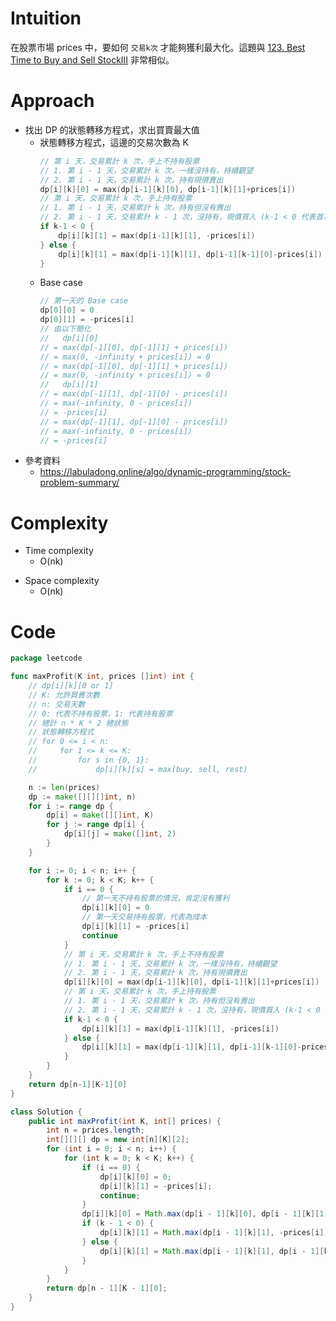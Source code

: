 # Intuition

在股票市場 prices 中，要如何 `交易k次` 才能夠獲利最大化。這題與 [123. Best Time to Buy and Sell StockIII](https://leetcode.com/problems/best-time-to-buy-and-sell-stock-III/description/) 非常相似。
<!-- Describe your first thoughts on how to solve this problem. -->

# Approach

- 找出 DP 的狀態轉移方程式，求出買賣最大值
    - 狀態轉移方程式，這邊的交易次數為 K
      ```go
      // 第 i 天，交易累計 k 次，手上不持有股票
      // 1. 第 i - 1 天，交易累計 k 次，一樣沒持有，持續觀望
      // 2. 第 i - 1 天，交易累計 k 次，持有現價賣出
      dp[i][k][0] = max(dp[i-1][k][0], dp[i-1][k][1]+prices[i])
      // 第 i 天，交易累計 k 次，手上持有股票
      // 1. 第 i - 1 天，交易累計 k 次，持有但沒有賣出
      // 2. 第 i - 1 天，交易累計 k - 1 次，沒持有，現價買入 (k-1 < 0 代表首次交易，不用抓前值)
      if k-1 < 0 {
          dp[i][k][1] = max(dp[i-1][k][1], -prices[i])
      } else {
          dp[i][k][1] = max(dp[i-1][k][1], dp[i-1][k-1][0]-prices[i])
      }
      ```
    - Base case
      ```go
      // 第一天的 Base case
      dp[0][0] = 0
      dp[0][1] = -prices[i]
      // 由以下簡化
      //   dp[i][0] 
      // = max(dp[-1][0], dp[-1][1] + prices[i])
      // = max(0, -infinity + prices[i]) = 0
      // = max(dp[-1][0], dp[-1][1] + prices[i])
      // = max(0, -infinity + prices[i]) = 0
      //   dp[i][1] 
      // = max(dp[-1][1], dp[-1][0] - prices[i])
      // = max(-infinity, 0 - prices[i]) 
      // = -prices[i]
      // = max(dp[-1][1], dp[-1][0] - prices[i])
      // = max(-infinity, 0 - prices[i]) 
      // = -prices[i]
      ```
- 參考資料
    - https://labuladong.online/algo/dynamic-programming/stock-problem-summary/

<!-- Describe your approach to solving the problem. -->

# Complexity

- Time complexity
    - O(nk)

<!-- Add your time complexity here, e.g. $$O(n)$$ -->

- Space complexity
    - O(nk)

<!-- Add your space complexity here, e.g. $$O(n)$$ -->

# Code

```go
package leetcode

func maxProfit(K int, prices []int) int {
	// dp[i][k][0 or 1]
	// K: 允許買賣次數
	// n: 交易天數
	// 0: 代表不持有股票，1: 代表持有股票
	// 總計 n * K * 2 總狀態
	// 狀態轉移方程式
	// for 0 <= i < n:
	//     for 1 <= k <= K:
	//         for s in {0, 1}:
	//             dp[i][k][s] = max(buy, sell, rest)

	n := len(prices)
	dp := make([][][]int, n)
	for i := range dp {
		dp[i] = make([][]int, K)
		for j := range dp[i] {
			dp[i][j] = make([]int, 2)
		}
	}

	for i := 0; i < n; i++ {
		for k := 0; k < K; k++ {
			if i == 0 {
				// 第一天不持有股票的情況，肯定沒有獲利
				dp[i][k][0] = 0
				// 第一天交易持有股票，代表為成本
				dp[i][k][1] = -prices[i]
				continue
			}
			// 第 i 天，交易累計 k 次，手上不持有股票
			// 1. 第 i - 1 天，交易累計 k 次，一樣沒持有，持續觀望
			// 2. 第 i - 1 天，交易累計 k 次，持有現價賣出
			dp[i][k][0] = max(dp[i-1][k][0], dp[i-1][k][1]+prices[i])
			// 第 i 天，交易累計 k 次，手上持有股票
			// 1. 第 i - 1 天，交易累計 k 次，持有但沒有賣出
			// 2. 第 i - 1 天，交易累計 k - 1 次，沒持有，現價買入 (k-1 < 0 代表首次交易，不用抓前值)
			if k-1 < 0 {
				dp[i][k][1] = max(dp[i-1][k][1], -prices[i])
			} else {
				dp[i][k][1] = max(dp[i-1][k][1], dp[i-1][k-1][0]-prices[i])
			}
		}
	}
	return dp[n-1][K-1][0]
}
```

```java
class Solution {
    public int maxProfit(int K, int[] prices) {
        int n = prices.length;
        int[][][] dp = new int[n][K][2];
        for (int i = 0; i < n; i++) {
            for (int k = 0; k < K; k++) {
                if (i == 0) {
                    dp[i][k][0] = 0;
                    dp[i][k][1] = -prices[i];
                    continue;
                }
                dp[i][k][0] = Math.max(dp[i - 1][k][0], dp[i - 1][k][1] + prices[i]);
                if (k - 1 < 0) {
                    dp[i][k][1] = Math.max(dp[i - 1][k][1], -prices[i]);
                } else {
                    dp[i][k][1] = Math.max(dp[i - 1][k][1], dp[i - 1][k - 1][0] - prices[i]);
                }
            }
        }
        return dp[n - 1][K - 1][0];
    }
}
```